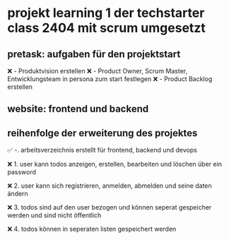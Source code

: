 # projekt learning 1 der techstarter class 2404 mit scrum umgesetzt

## pretask: aufgaben für den projektstart
❌ - Produktvision erstellen
❌ - Product Owner, Scrum Master, Entwicklungsteam in persona zum start festlegen
❌ - Product Backlog erstellen


## website: frontend und backend

## reihenfolge der erweiterung des projektes

✅ -. arbeitsverzeichnis erstellt für frontend, backend und devops


❌ 1. user kann todos anzeigen, erstellen, bearbeiten und löschen über ein password

❌ 2. user kann sich registrieren, anmelden, abmelden und seine daten ändern

❌ 3. todos sind auf den user bezogen und können seperat gespeicher werden und sind nicht öffentlich

❌ 4. todos können in seperaten listen gespeichert werden
